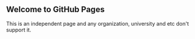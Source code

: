 ## Welcome to GitHub Pages

This is an independent page and any organization, university and etc don't support it.

